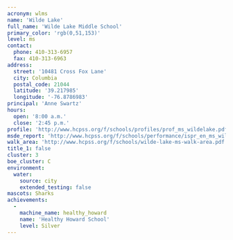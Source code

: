 ```yaml
---
acronym: wlms
name: 'Wilde Lake'
full_name: 'Wilde Lake Middle School'
primary_color: 'rgb(0,51,153)'
level: ms
contact:
  phone: 410-313-6957
  fax: 410-313-6963
address:
  street: '10481 Cross Fox Lane'
  city: Columbia
  postal_code: 21044
  latitude: '39.217985'
  longitude: '-76.8786983'
principal: 'Anne Swartz'
hours:
  open: '8:00 a.m.'
  close: '2:45 p.m.'
profile: 'http://www.hcpss.org/f/schools/profiles/prof_ms_wildelake.pdf'
msde_report: 'http://www.hcpss.org/f/schools/performance/ispr_en_ms_wildelake.pdf'
walk_area: 'http://www.hcpss.org/f/schools/wilde-lake-ms-walk-area.pdf'
title_1: false
cluster: 3
boe_cluster: C
environment:
  water:
    source: city
    extended_testing: false
mascots: Sharks
achievements:
  -
    machine_name: healthy_howard
    name: 'Healthy Howard School'
    level: Silver
---
```

